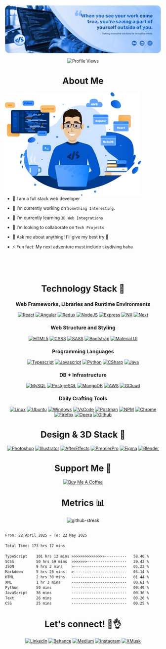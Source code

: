 [![MasterHead](./DS_Git_Banner.png)](https://github.com/sevilladiego8)

<p align="center">
  <img src="https://komarev.com/ghpvc/?username=sevilladiego8&color=blue&style=flat" alt="Profile Views">
</p>

<!--

# My Git Stats 📊

[![Top Langs](https://github-readme-stats.vercel.app/api/top-langs/?username=sevilladiego8)](https://github.com/anuraghazra/github-readme-stats)

-->

<h1 align="center">About Me</h1>

<img  src="./DS_dev.png" height="336px" align="right" style="padding-right: 64px;"/>

<br />
<br />

- 👋 I am a full stack web developer

- 🌟 I’m currently working on `Something Interesting`.

- 🌱 I’m currently learning `3D Web Integrations`

- 🚀 I’m looking to collaborate on `Tech Projects`

- 💬 Ask me about anything! I'll give my best try 🧐

- ⚡ Fun fact: My next adventure must include skydiving haha

<br />
<br />
<br />

<h1 align="center">Technology Stack 🤖</h1>

<h3 align="center">Web Frameworks, Libraries and Runtime Environments</h3>
<p align="center">  
  <a href="https://react.dev/" target="_blank">
    <img  src="https://img.shields.io/badge/react%20-%2320232a.svg?&style=for-the-badge&logo=react&logoColor" alt="React"></a>
  <a href="https://angular.io/" target="_blank">
    <img  src="https://img.shields.io/badge/Angular-DD0031?style=for-the-badge&logo=angular&logoColor=white" alt="Angular"></a>
  <a href="https://redux.js.org/" target="_blank">
    <img src="https://img.shields.io/badge/redux-%23593d88.svg?style=for-the-badge&logo=redux&logoColor=white" alt="Redux"></a>
  <a href="https://nodejs.org/en/blog/release/v18.17.0" target="_blank">
    <img  src="https://img.shields.io/badge/node.js-6DA55F?style=for-the-badge&logo=node.js&logoColor=white" alt="NodeJS"></a>
  <a href="https://expressjs.com/" target="_blank">
    <img  src="https://img.shields.io/badge/express.js-%23404d59.svg?style=for-the-badge&logo=express&logoColor=%2361DAFB" alt="Express"></a>
  <a href="https://nx.dev/" target="_blank">
    <img src="https://img.shields.io/badge/nx-143055?style=for-the-badge&logo=nx&logoColor=white" alt="NX"></a>
  <a href="https://nextjs.org/" target="_blank">
    <img src="https://img.shields.io/badge/Next-black?style=for-the-badge&logo=next.js&logoColor=white" alt="Next"></a>
</p>

<h3 align="center">Web Structure and Styling</h3>
<p align="center">  
  <a href="https://www.w3schools.com/html/" target="_blank">
    <img  src="https://img.shields.io/badge/HTML5-E34F26?style=for-the-badge&logo=html5&logoColor=white" alt="HTML5"></a>
  <a href="https://developer.mozilla.org/en-US/docs/Web/CSS">
    <img  src="https://img.shields.io/badge/CSS3-1572B6?style=for-the-badge&logo=css3&logoColor=white" alt="CSS3"></a>
  <a href="https://sass-lang.com/documentation/syntax/#scss" target="_blank">
    <img  src="https://img.shields.io/badge/SASS-hotpink.svg?style=for-the-badge&logo=SASS&logoColor=white" alt="SASS"></a>
  <a href="https://getbootstrap.com" target="_blank">
    <img  src="https://img.shields.io/badge/Bootstrap-563D7C?style=for-the-badge&logo=bootstrap&logoColor=white" alt="Bootstrap"></a>
    <a href="https://mui.com/" target="_blank">
    <img  src="https://img.shields.io/badge/MUI-%230081CB.svg?style=for-the-badge&logo=mui&logoColor=white" alt="Material UI"></a>
</p>

<h3 align="center">Programming Languages</h3>
<p align="center">  
  <a href="https://www.typescriptlang.org/" target="_blank">
    <img  src="https://img.shields.io/badge/TypeScript-007ACC?style=for-the-badge&logo=typescript&logoColor=white" alt="Typescript"></a>
  <a href="https://www.javascript.com/" target="_blank">
    <img  src="https://img.shields.io/badge/JavaScript-323330?style=for-the-badge&logo=javascript&logoColor=F7DF1E" alt="Javascript"></a>
  <a href="https://www.python.org/" target="_blank">
    <img  src="https://img.shields.io/badge/python-3670A0?style=for-the-badge&logo=python&logoColor=ffdd54" alt="Python"></a>
    <a href="https://dotnet.microsoft.com/en-us/languages/csharp" target="_blank">
    <img  src="https://img.shields.io/badge/c%23-%23239120.svg?style=for-the-badge&logo=csharp&logoColor=white" alt="CSharp"></a>
    <a href="https://www.java.com/" target="_blank">
    <img  src="https://img.shields.io/badge/java-%23ED8B00.svg?style=for-the-badge&logo=openjdk&logoColor=white" alt="Java"></a>
</p>

<h3 align="center">DB + Infrastructure</h3>
<p align="center">  
  <a href="https://www.mysql.com/" target="_blank">
    <img src="https://img.shields.io/badge/MySQL-005C84?style=for-the-badge&logo=mysql&logoColor=white" alt="MySQL"></a>
  <a href="https://www.postgresql.org/" target="_blank">
    <img src="https://img.shields.io/badge/PostgreSQL-316192?style=for-the-badge&logo=postgresql&logoColor=white" alt="PostgreSQL"></a>
  <a href="https://www.mongodb.com/" target="_blank">
    <img src="https://img.shields.io/badge/MongoDB-4EA94B?style=for-the-badge&logo=mongodb&logoColor=white" alt="MongoDB"></a>
   <a href="https://aws.amazon.com/" target="_blank">
    <img src="https://img.shields.io/badge/Amazon_AWS-FF9900?style=for-the-badge&logo=amazonaws&logoColor=white" alt="AWS"></a>
  <a href="https://cloud.google.com/" target="_blank">
    <img src="https://img.shields.io/badge/GoogleCloud-%234285F4.svg?style=for-the-badge&logo=google-cloud&logoColor=white" alt="GCloud"></a>
</p>

<h3 align="center">Daily Crafting Tools</h3>
<p align="center">  
  <a href="https://www.linux.org/" target="_blank">
    <img src="https://img.shields.io/badge/Linux-FCC624?style=for-the-badge&logo=linux&logoColor=black" alt="Linux"></a>
  <a href="https://ubuntu.com/pro" target="_blank">
    <img src="https://img.shields.io/badge/Ubuntu-E95420?style=for-the-badge&logo=ubuntu&logoColor=white" alt="Ubuntu"></a>
  <a href="https://www.microsoft.com/en-us/windows?r=1" target="_blank">
    <img src="https://img.shields.io/badge/Windows-0078D6?style=for-the-badge&logo=windows&logoColor=white" alt="Windows"></a>
  <a href="https://code.visualstudio.com/" target="_blank">
    <img src="https://img.shields.io/badge/Visual%20Studio%20Code-0078d7.svg?style=for-the-badge&logo=visual-studio-code&logoColor=white" alt="VsCode"></a>
  <a href="https://www.postman.com/" target="_blank">
    <img src="https://img.shields.io/badge/Postman-FF6C37?style=for-the-badge&logo=postman&logoColor=white" alt="Postman"></a>
  <a href="https://www.npmjs.com/" target="_blank">
    <img src="https://img.shields.io/badge/NPM-%23000000.svg?style=for-the-badge&logo=npm&logoColor=white" alt="NPM"></a>
  <a href="https://www.google.com/chrome/" target="_blank">
    <img src="https://img.shields.io/badge/Google%20Chrome-4285F4?style=for-the-badge&logo=GoogleChrome&logoColor=white" alt="Chrome"></a>
  <a href="https://www.mozilla.org/en-US/firefox/" target="_blank">
    <img src="https://img.shields.io/badge/Firefox-FF7139?style=for-the-badge&logo=Firefox-Browser&logoColor=white" alt="Firefox"></a>
  <a href="https://www.opera.com/" target="_blank">
    <img src="https://img.shields.io/badge/Opera-FF1B2D?style=for-the-badge&logo=Opera&logoColor=white" alt="Opera"></a>
  <a href="https://github.com/" target="_blank">
    <img src="https://img.shields.io/badge/GitHub-100000?style=for-the-badge&logo=github&logoColor=white" alt="Github"></a>
</p>


<h1 align="center">Design & 3D Stack 🎨</h1>

<p align="center">  
  <a href="https://www.adobe.com/products/photoshop.html" target="_blank">
    <img src="https://img.shields.io/badge/adobe%20photoshop-%2331A8FF.svg?style=for-the-badge&logo=adobe%20photoshop&logoColor=white" alt="Photoshop"></a>
  <a href="https://www.adobe.com/products/illustrator.html" target="_blank">
    <img src="https://img.shields.io/badge/adobe%20illustrator-%23FF9A00.svg?style=for-the-badge&logo=adobe%20illustrator&logoColor=white" alt="Illustrator"></a>
  <a href="https://www.adobe.com/products/aftereffects.html" target="_blank">
    <img src="https://img.shields.io/badge/Adobe%20After%20Effects-9999FF.svg?style=for-the-badge&logo=Adobe%20After%20Effects&logoColor=white" alt="AfterEffects"></a>
  <a href="https://www.adobe.com/products/premierpro.html" target="_blank">
    <img src="https://img.shields.io/badge/Adobe%20Premiere%20Pro-9999FF.svg?style=for-the-badge&logo=Adobe%20Premiere%20Pro&logoColor=white" alt="PremierPro"></a>
  <a href="https://www.figma.com/" target="_blank">
    <img src="https://img.shields.io/badge/figma-%23F24E1E.svg?style=for-the-badge&logo=figma&logoColor=white" alt="Figma"></a>
  <a href="https://www.blender.org/" target="_blank">
    <img src="https://img.shields.io/badge/blender-%23F5792A.svg?style=for-the-badge&logo=blender&logoColor=white" alt="Blender"></a>
</p>

<h1 align="center">Support Me 🤝</h1>
<p align="center">  
<a href="https://www.buymeacoffee.com/diegosevilla" target="_blank"><img src="https://cdn.buymeacoffee.com/buttons/v2/arial-blue.png" alt="Buy Me A Coffee" style="height: 60px !important;width: 217px !important;" ></a>
<p>

<h1 align="center">Metrics 📊</h1>
<div align="center">
  <img align="center" src="https://github-readme-streak-stats.herokuapp.com/?user=sevilladiego8&theme=default&ring=388EFF&fire=0157CB&currStreakLabel=0157CB&currStreakNum=002557&sideNums=002557" alt="github-streak" />
</div>
<br />

<!--START_SECTION:waka-->

```txt
From: 22 April 2025 - To: 22 May 2025

Total Time: 173 hrs 17 mins

TypeScript    101 hrs 12 mins >>>>>>>>>>>>>>>----------   58.40 %
SCSS          50 hrs 59 mins  >>>>>>>------------------   29.42 %
JSON          9 hrs 2 mins    >------------------------   05.22 %
Markdown      5 hrs 26 mins   >------------------------   03.14 %
HTML          2 hrs 30 mins   -------------------------   01.44 %
XML           1 hr 3 mins     -------------------------   00.61 %
Python        50 mins         -------------------------   00.49 %
JavaScript    36 mins         -------------------------   00.36 %
Text          26 mins         -------------------------   00.26 %
CSS           25 mins         -------------------------   00.25 %
```

<!--END_SECTION:waka-->

<h1 align="center">Let's connect! 📱👌</h1>

<p align="center">  
  <a href="https://www.linkedin.com/in/diego-sevilla-11242618a/" target="_blank">
    <img src="https://img.shields.io/badge/linkedin-%230077B5.svg?&style=for-the-badge&logo=linkedin&logoColor=white" alt="Linkedin"></a>
  <a href="https://www.behance.net/diegooosevilla" target="_blank">
    <img src="https://img.shields.io/badge/Behance-1769ff?style=for-the-badge&logo=behance&logoColor=white" alt="Behance"></a>
  <a href="https://medium.com/@diegooo.sevilla" target="_blank">
    <img src="https://img.shields.io/badge/Medium-12100E?style=for-the-badge&logo=medium&logoColor=white" alt="Medium"></a>
  <a href="https://www.instagram.com/ds.signer.dev" target="_blank">
    <img src="https://img.shields.io/badge/Instagram-E4405F?style=for-the-badge&logo=instagram&logoColor=white" alt="Instagram"></a>
  <a href="https://x.com/diegooo_sevilla" target="_blank">
    <img src="https://img.shields.io/badge/X-%23000000.svg?style=for-the-badge&logo=X&logoColor=white" alt="XMusk"></a>
</p>

